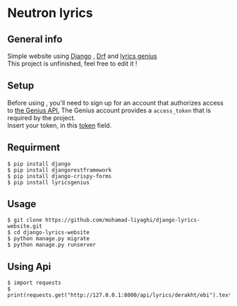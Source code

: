 # Neutron lyrics
## General info
Simple website using <a href="https://www.djangoproject.com/">Django</a> , <a href="https://www.django-rest-framework.org/">Drf</a> and <a href= "https://github.com/johnwmillr/LyricsGenius" >lyrics genius</a>
</br>
This project is unfinished, feel free to edit it !
## Setup
Before using , you'll need to sign up for an account that authorizes access to <a href="https://genius.com/signup_or_login">the Genius API.</a> The Genius account provides a ```access_token``` that is required by the project.
<br/>Insert your token, in this <a href= "https://github.com/Ml06py/neutron-lyrics/blob/master/extensions/token.py">token</a> field.
## Requirment
```
$ pip install django
$ pip install djangorestframework
$ pip install django-crispy-forms
$ pip install lyricsgenius
```
## Usage
```
$ git clone https://github.com/mohamad-liyaghi/django-lyrics-website.git
$ cd django-lyrics-website
$ python manage.py migrate
$ python manage.py runserver
```
## Using Api
```
$ import requests
$ print(requests.get("http://127.0.0.1:8000/api/lyrics/derakht/ebi").text)
```
